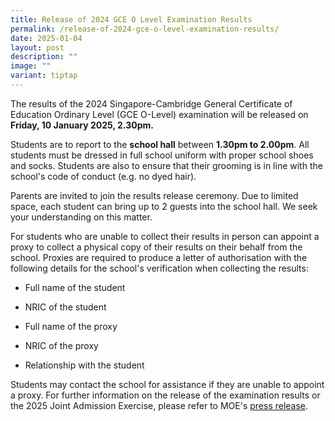 ```yaml
---
title: Release of 2024 GCE O Level Examination Results
permalink: /release-of-2024-gce-o-level-examination-results/
date: 2025-01-04
layout: post
description: ""
image: ""
variant: tiptap
---
```

<p>The results of the 2024 Singapore-Cambridge General Certificate of Education
Ordinary Level (GCE O-Level) examination will be released on <strong>Friday, 10 January 2025, 2.30pm.</strong>
</p>
<p></p>
<p>Students are to report to the <strong>school hall</strong> between <strong>1.30pm to 2.00pm</strong>.
All students must be dressed in full school uniform with proper school
shoes and socks. Students are also to ensure that their grooming is in
line with the school's code of conduct (e.g. no dyed hair).</p>
<p></p>
<p>Parents are invited to join the results release ceremony. Due to limited
space, each student can bring up to 2 guests into the school hall. We seek
your understanding on this matter.</p>
<p></p>
<p>For students who are unable to collect their results in person can appoint
a proxy to collect a physical copy of their results on their behalf from
the school. Proxies are required to produce a letter of authorisation with
the following details for the school's verification when collecting the
results:</p>
<ul data-tight="true" class="tight">
<li>
<p>Full name of the student</p>
</li>
<li>
<p>NRIC of the student</p>
</li>
<li>
<p>Full name of the proxy</p>
</li>
<li>
<p>NRIC of the proxy</p>
</li>
<li>
<p>Relationship with the student</p>
</li>
</ul>
<p></p>
<p>Students may contact the school for assistance if they are unable to appoint
a proxy. For further information on the release of the examination results
or the 2025 Joint Admission Exercise, please refer to MOE's <a href="https://www.moe.gov.sg/news/press-releases/20250103-release-of-2024-singapore-cambridge-gce-o-level-examination-results-and-2025-joint-admissions-exercise" rel="noopener nofollow" target="_blank">press release</a>.</p>
<p></p>
<p></p>